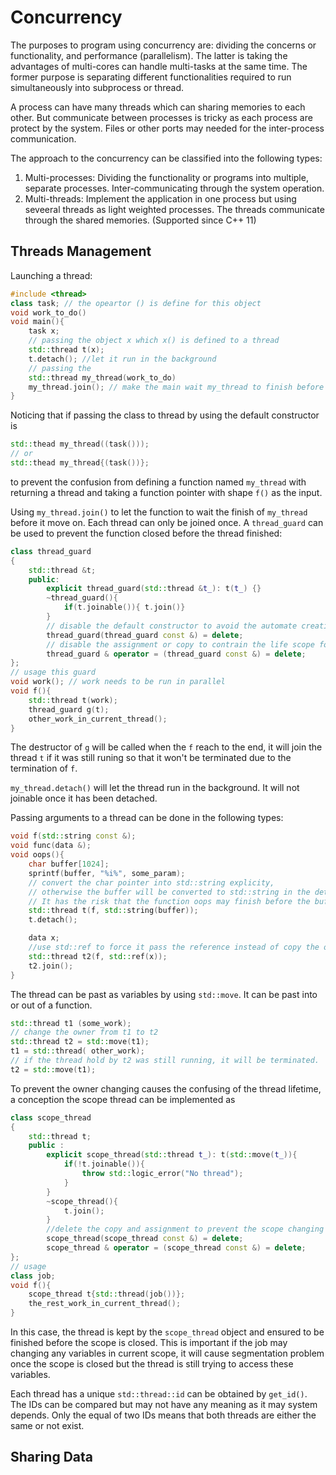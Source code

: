 # Concurrency

The purposes to program using concurrency are: dividing the concerns or functionality, and performance (parallelism). The latter is taking the advantages of multi-cores can handle multi-tasks at the same time. The former purpose is separating different functionalities required to run simultaneously into subprocess or thread. 

A process can have many threads which can sharing memories to each other. But communicate between processes is tricky as each process are protect by the system. Files or other ports may needed for the inter-process communication.

The approach to the concurrency can be classified into the following types:
1. Multi-processes: Dividing the functionality or programs into multiple, separate processes. Inter-communicating through the system operation.
2. Multi-threads: Implement the application in one process but using seveeral threads as light weighted processes. The threads communicate through the shared memories. (Supported since C++ 11)

## Threads Management

Launching a thread:
```cpp
#include <thread>
class task; // the opeartor () is define for this object
void work_to_do()
void main(){
    task x;
    // passing the object x which x() is defined to a thread
    std::thread t(x);
    t.detach(); //let it run in the background
    // passing the 
    std::thread my_thread(work_to_do)
    my_thread.join(); // make the main wait my_thread to finish before close
}
```
Noticing that if passing the class to thread by using the default constructor is 
```cpp
std::thead my_thread((task()));
// or
std::thead my_thread{(task())};
```
to prevent the confusion from defining a function named `my_thread` with returning a thread and taking a function pointer with shape `f()` as the input.

Using `my_thread.join()` to let the function to wait the finish of `my_thread` before it move on. Each thread can only be joined once. A `thread_guard` can be used to prevent the function closed before the thread finished:
```cpp
class thread_guard
{
    std::thread &t;
    public:
        explicit thread_guard(std::thread &t_): t(t_) {}
        ~thread_guard(){
            if(t.joinable()){ t.join()}
        }
        // disable the default constructor to avoid the automate creation by the compiler
        thread_guard(thread_guard const &) = delete; 
        // disable the assignment or copy to contrain the life scope for thread_guard
        thread_guard & operator = (thread_guard const &) = delete;
};
// usage this guard
void work(); // work needs to be run in parallel
void f(){
    std::thread t(work);
    thread_guard g(t);
    other_work_in_current_thread();
}
``` 
The destructor of `g` will be called when the `f` reach to the end, it will join the thread `t` if it was still runing so that it won't be terminated due to the termination of `f`.

`my_thread.detach()` will let the thread run in the background. It will not joinable once it has been detached. 

Passing arguments to a thread can be done in the following types:
```cpp
void f(std::string const &);
void func(data &);
void oops(){
    char buffer[1024];
    sprintf(buffer, "%i%", some_param);
    // convert the char pointer into std::string explicity,
    // otherwise the buffer will be converted to std::string in the detached thread.
    // It has the risk that the function oops may finish before the buffer has been converted. 
    std::thread t(f, std::string(buffer));
    t.detach();

    data x;
    //use std::ref to force it pass the reference instead of copy the object.
    std::thread t2(f, std::ref(x));
    t2.join();
}
```

The thread can be past as variables by using `std::move`. It can be past into or out of a function. 
```cpp
std::thread t1 (some_work);
// change the owner from t1 to t2
std::thread t2 = std::move(t1);
t1 = std::thread( other_work);
// if the thread hold by t2 was still running, it will be terminated.
t2 = std::move(t1);
```

To prevent the owner changing causes the confusing of the thread lifetime, a conception the scope thread can be implemented as
```cpp
class scope_thread
{
    std::thread t;
    public : 
        explicit scope_thread(std::thread t_): t(std::move(t_)){
            if(!t.joinable()){
                throw std::logic_error("No thread");
            }
        }
        ~scope_thread(){
            t.join();
        }
        //delete the copy and assignment to prevent the scope changing for scope_thread
        scope_thread(scope_thread const &) = delete;
        scope_thread & operator = (scope_thread const &) = delete;
};
// usage
class job;
void f(){
    scope_thread t{std::thread(job())};
    the_rest_work_in_current_thread();
}
```
In this case, the thread is kept by the `scope_thread` object and ensured to be finished before the scope is closed. This is important if the job may changing any variables in current scope, it will cause segmentation problem once the scope is closed but the thread is still trying to access these variables.

Each thread has a unique `std::thread::id` can be obtained by `get_id()`. The IDs can be compared but may not have any meaning as it may system depends. Only the equal of two IDs means that both threads are either the same or not exist. 

## Sharing Data